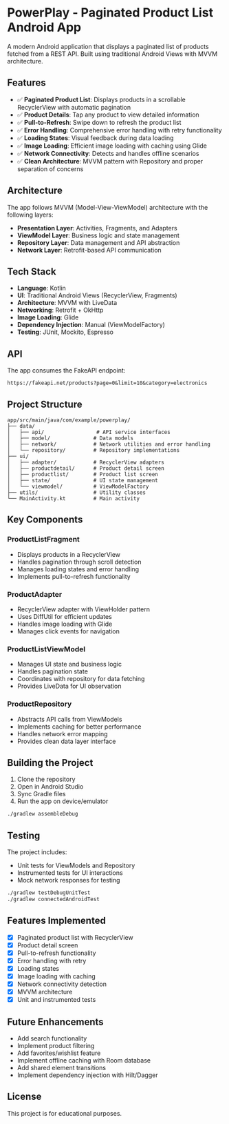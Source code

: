 # PowerPlay - Paginated Product List Android App

A modern Android application that displays a paginated list of products fetched from a REST API. Built using traditional Android Views with MVVM architecture.

## Features

- ✅ **Paginated Product List**: Displays products in a scrollable RecyclerView with automatic pagination
- ✅ **Product Details**: Tap any product to view detailed information
- ✅ **Pull-to-Refresh**: Swipe down to refresh the product list
- ✅ **Error Handling**: Comprehensive error handling with retry functionality
- ✅ **Loading States**: Visual feedback during data loading
- ✅ **Image Loading**: Efficient image loading with caching using Glide
- ✅ **Network Connectivity**: Detects and handles offline scenarios
- ✅ **Clean Architecture**: MVVM pattern with Repository and proper separation of concerns

## Architecture

The app follows MVVM (Model-View-ViewModel) architecture with the following layers:

- **Presentation Layer**: Activities, Fragments, and Adapters
- **ViewModel Layer**: Business logic and state management
- **Repository Layer**: Data management and API abstraction
- **Network Layer**: Retrofit-based API communication

## Tech Stack

- **Language**: Kotlin
- **UI**: Traditional Android Views (RecyclerView, Fragments)
- **Architecture**: MVVM with LiveData
- **Networking**: Retrofit + OkHttp
- **Image Loading**: Glide
- **Dependency Injection**: Manual (ViewModelFactory)
- **Testing**: JUnit, Mockito, Espresso

## API

The app consumes the FakeAPI endpoint:
```
https://fakeapi.net/products?page=0&limit=10&category=electronics
```

## Project Structure

```
app/src/main/java/com/example/powerplay/
├── data/
│   ├── api/                 # API service interfaces
│   ├── model/              # Data models
│   ├── network/            # Network utilities and error handling
│   └── repository/         # Repository implementations
├── ui/
│   ├── adapter/            # RecyclerView adapters
│   ├── productdetail/      # Product detail screen
│   ├── productlist/        # Product list screen
│   ├── state/              # UI state management
│   └── viewmodel/          # ViewModelFactory
├── utils/                  # Utility classes
└── MainActivity.kt         # Main activity
```

## Key Components

### ProductListFragment
- Displays products in a RecyclerView
- Handles pagination through scroll detection
- Manages loading states and error handling
- Implements pull-to-refresh functionality

### ProductAdapter
- RecyclerView adapter with ViewHolder pattern
- Uses DiffUtil for efficient updates
- Handles image loading with Glide
- Manages click events for navigation

### ProductListViewModel
- Manages UI state and business logic
- Handles pagination state
- Coordinates with repository for data fetching
- Provides LiveData for UI observation

### ProductRepository
- Abstracts API calls from ViewModels
- Implements caching for better performance
- Handles network error mapping
- Provides clean data layer interface

## Building the Project

1. Clone the repository
2. Open in Android Studio
3. Sync Gradle files
4. Run the app on device/emulator

```bash
./gradlew assembleDebug
```

## Testing

The project includes:
- Unit tests for ViewModels and Repository
- Instrumented tests for UI interactions
- Mock network responses for testing

```bash
./gradlew testDebugUnitTest
./gradlew connectedAndroidTest
```

## Features Implemented

- [x] Paginated product list with RecyclerView
- [x] Product detail screen
- [x] Pull-to-refresh functionality
- [x] Error handling with retry
- [x] Loading states
- [x] Image loading with caching
- [x] Network connectivity detection
- [x] MVVM architecture
- [x] Unit and instrumented tests

## Future Enhancements

- Add search functionality
- Implement product filtering
- Add favorites/wishlist feature
- Implement offline caching with Room database
- Add shared element transitions
- Implement dependency injection with Hilt/Dagger

## License

This project is for educational purposes.